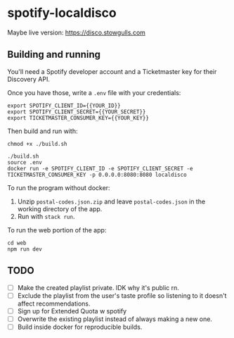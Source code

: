 # spotify-localdisco

Maybe live version: https://disco.stowgulls.com

## Building and running

You'll need a Spotify developer account and a Ticketmaster key for their Discovery API.

Once you have those, write a `.env` file with your credentials:

```
export SPOTIFY_CLIENT_ID={{YOUR_ID}}
export SPOTIFY_CLIENT_SECRET={{YOUR_SECRET}}
export TICKETMASTER_CONSUMER_KEY={{YOUR_KEY}}
```

Then build and run with:

```
chmod +x ./build.sh

./build.sh
source .env
docker run -e SPOTIFY_CLIENT_ID -e SPOTIFY_CLIENT_SECRET -e TICKETMASTER_CONSUMER_KEY -p 0.0.0.0:8080:8080 localdisco
```

To run the program without docker:

1. Unzip `postal-codes.json.zip` and leave `postal-codes.json` in the working directory of the app.
2. Run with `stack run`.

To run the web portion of the app:

```
cd web
npm run dev
```

## TODO

- [ ] Make the created playlist private. IDK why it's public rn.
- [ ] Exclude the playlist from the user's taste profile so listening to it doesn't affect recommendations.
- [ ] Sign up for Extended Quota w spotify
- [ ] Overwrite the existing playlist instead of always making a new one.
- [ ] Build inside docker for reproducible builds.
